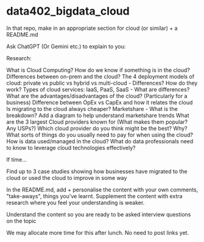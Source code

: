 # data402_bigdata_cloud

In that repo, make in an appropriate section for cloud (or similar) + a README.md

Ask ChatGPT (Or Gemini etc.) to explain to you:
 
Research:
 
What is Cloud Computing?
How do we know if something is in the cloud?
Differences between on-prem and the cloud?
The 4 deployment models of cloud: private vs public vs hybrid vs multi-cloud - Differences?
How do they work?
Types of cloud services: IaaS, PaaS, SaaS - What are differences?
What are the advantages/disadvantages of the cloud? (Particularly for a business)
Difference between OpEx vs CapEx and how it relates the cloud
Is migrating to the cloud always cheaper?
Marketshare - What is the breakdown? Add a diagram to help understand marketshare trends
What are the 3 largest Cloud providers known for (What makes them popular? Any USPs?)
Which cloud provider do you think might be the best? Why?
What sorts of things do you usually need to pay for when using the cloud?
How is data used/managed in the cloud? What do data professionals need to know to leverage cloud technologies effectively?
 
If time...
 
Find up to 3 case studies showing how businesses have migrated to the cloud or used the cloud to improve in some way
 
In the README.md, add + personalise the content with your own comments, "take-aways", things you've learnt. Supplement the content with extra research where you feel your understanding is weaker.
 
Understand the content so you are ready to be asked interview questions on the topic
 
We may allocate more time for this after lunch. No need to post links yet.
